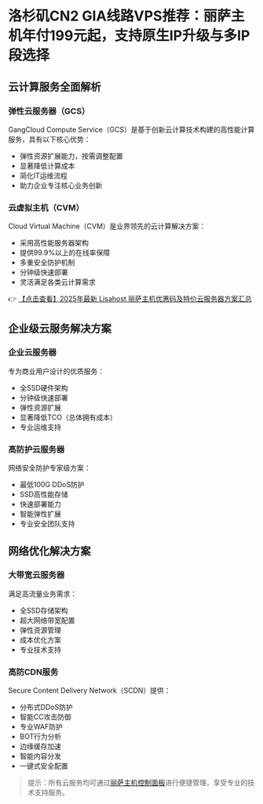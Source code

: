 # 洛杉矶CN2 GIA线路VPS推荐：丽萨主机年付199元起，支持原生IP升级与多IP段选择

## 云计算服务全面解析

### 弹性云服务器（GCS）
GangCloud Compute Service（GCS）是基于创新云计算技术构建的高性能计算服务，具有以下核心优势：
- 弹性资源扩展能力，按需调整配置
- 显著降低计算成本
- 简化IT运维流程
- 助力企业专注核心业务创新

### 云虚拟主机（CVM）
Cloud Virtual Machine（CVM）是业界领先的云计算解决方案：
- 采用高性能服务器架构
- 提供99.9%以上的在线率保障
- 多重安全防护机制
- 分钟级快速部署
- 灵活满足各类云计算需求

👉 [【点击查看】2025年最新 Lisahost 丽萨主机优惠码及特价云服务器方案汇总](https://bit.ly/lisazhuji)

## 企业级云服务解决方案

### 企业云服务器
专为商业用户设计的优质服务：
- 全SSD硬件架构
- 分钟级快速部署
- 弹性资源扩展
- 显著降低TCO（总体拥有成本）
- 专业运维支持

### 高防护云服务器
网络安全防护专家级方案：
- 最低100G DDoS防护
- SSD高性能存储
- 快速部署能力
- 智能弹性扩展
- 专业安全团队支持

## 网络优化解决方案

### 大带宽云服务器
满足高流量业务需求：
- 全SSD存储架构
- 超大网络带宽配置
- 弹性资源管理
- 成本优化方案
- 专业技术支持

### 高防CDN服务
Secure Content Delivery Network（SCDN）提供：
- 分布式DDoS防护
- 智能CC攻击防御
- 专业WAF防护
- BOT行为分析
- 边缘缓存加速
- 智能内容分发
- 一键式安全配置

> 提示：所有云服务均可通过[丽萨主机控制面板](https://bit.ly/lisazhuji)进行便捷管理，享受专业的技术支持服务。